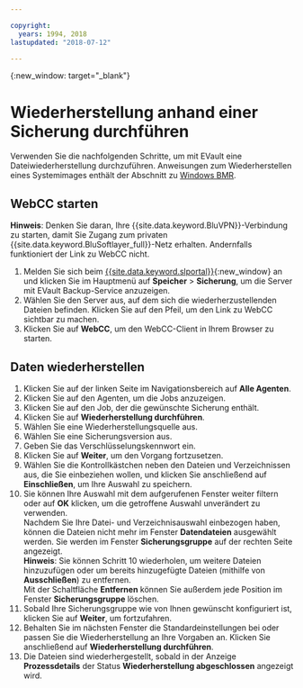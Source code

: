 ```yaml
---

copyright:
  years: 1994, 2018
lastupdated: "2018-07-12"

---
```

{:new_window: target="_blank"}

# Wiederherstellung anhand einer Sicherung durchführen

Verwenden Sie die nachfolgenden Schritte, um mit EVault eine Dateiwiederherstellung durchzuführen. Anweisungen zum Wiederherstellen eines Systemimages enthält der Abschnitt zu [Windows BMR](restoring-evault-bmr-system-volume-image.html).

## WebCC starten

**Hinweis**: Denken Sie daran, Ihre {{site.data.keyword.BluVPN}}-Verbindung zu starten, damit Sie Zugang zum privaten {{site.data.keyword.BluSoftlayer_full}}-Netz erhalten. Andernfalls funktioniert der Link zu WebCC nicht.

1. Melden Sie sich beim [{{site.data.keyword.slportal}}](https://control.softlayer.com/){:new_window} an und klicken Sie im Hauptmenü auf **Speicher** > **Sicherung**, um die Server mit EVault Backup-Service anzuzeigen.
2. Wählen Sie den Server aus, auf dem sich die wiederherzustellenden Dateien befinden. Klicken Sie auf den Pfeil, um den Link zu WebCC sichtbar zu machen.
3. Klicken Sie auf **WebCC**, um den WebCC-Client in Ihrem Browser zu starten.

## Daten wiederherstellen

1. Klicken Sie auf der linken Seite im Navigationsbereich auf **Alle Agenten**.
2. Klicken Sie auf den Agenten, um die Jobs anzuzeigen.
3. Klicken Sie auf den Job, der die gewünschte Sicherung enthält.
4. Klicken Sie auf **Wiederherstellung durchführen**.
5. Wählen Sie eine Wiederherstellungsquelle aus.
6. Wählen Sie eine Sicherungsversion aus.
7. Geben Sie das Verschlüsselungskennwort ein.
8. Klicken Sie auf **Weiter**, um den Vorgang fortzusetzen.
9. Wählen Sie die Kontrollkästchen neben den Dateien und Verzeichnissen aus, die Sie einbeziehen wollen, und klicken Sie anschließend auf **Einschließen**, um Ihre Auswahl zu speichern.
10. Sie können Ihre Auswahl mit dem aufgerufenen Fenster weiter filtern oder auf **OK** klicken, um die getroffene Auswahl unverändert zu verwenden.<br/>
Nachdem Sie Ihre Datei- und Verzeichnisauswahl einbezogen haben, können die Dateien nicht mehr im Fenster **Datendateien** ausgewählt werden. Sie werden im Fenster **Sicherungsgruppe** auf der rechten Seite angezeigt. <br/>**Hinweis**: Sie können Schritt 10 wiederholen, um weitere Dateien hinzuzufügen oder um bereits hinzugefügte Dateien (mithilfe von **Ausschließen**) zu entfernen. <br/>Mit der Schaltfläche **Entfernen** können Sie außerdem jede Position im Fenster **Sicherungsgruppe** löschen.
11. Sobald Ihre Sicherungsgruppe wie von Ihnen gewünscht konfiguriert ist, klicken Sie auf **Weiter**, um fortzufahren.
12. Behalten Sie im nächsten Fenster die Standardeinstellungen bei oder passen Sie die Wiederherstellung an Ihre Vorgaben an. Klicken Sie anschließend auf **Wiederherstellung durchführen**.
13. Die Dateien sind wiederhergestellt, sobald in der Anzeige **Prozessdetails** der Status **Wiederherstellung abgeschlossen** angezeigt wird.
